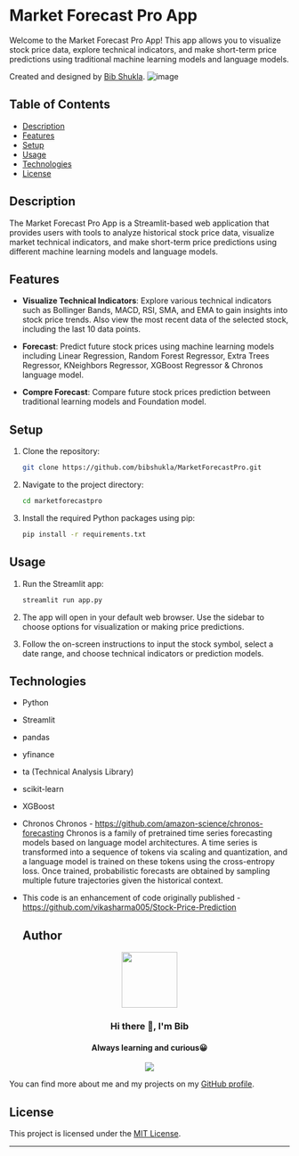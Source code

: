 # Market Forecast Pro App

Welcome to the Market Forecast Pro App! This app allows you to visualize stock price data, explore technical indicators, and make short-term price predictions using traditional machine learning models and language models.

Created and designed by [Bib Shukla](https://www.linkedin.com/in/bibshukla/).
![image](https://github.com/bibshukla/MarketForcastPro/assets/56233366/0ba16d2e-7ff4-4615-afcc-e1f66773fbca)

## Table of Contents

- [Description](#description)
- [Features](#features)
- [Setup](#setup)
- [Usage](#usage)
- [Technologies](#technologies)
- [License](#license)

## Description

The Market Forecast Pro App is a Streamlit-based web application that provides users with tools to analyze historical stock price data, visualize market technical indicators, and make short-term price predictions using different machine learning models and language models.

## Features

- **Visualize Technical Indicators**: Explore various technical indicators such as Bollinger Bands, MACD, RSI, SMA, and EMA to gain insights into stock price trends. Also view the most recent data of the selected stock, including the last 10 data points.

- **Forecast**: Predict future stock prices using machine learning models including Linear Regression, Random Forest Regressor, Extra Trees Regressor, KNeighbors Regressor, XGBoost Regressor & Chronos language model.

- **Compre Forecast**: Compare future stock prices prediction between traditional learning models and Foundation model.

## Setup

1. Clone the repository:
   ```sh
   git clone https://github.com/bibshukla/MarketForecastPro.git
   ```

2. Navigate to the project directory:
   ```sh
   cd marketforecastpro
   ```

3. Install the required Python packages using pip:
   ```sh
   pip install -r requirements.txt
   ```

## Usage

1. Run the Streamlit app:
   ```sh
   streamlit run app.py
   ```

2. The app will open in your default web browser. Use the sidebar to choose options for visualization or making price predictions.

3. Follow the on-screen instructions to input the stock symbol, select a date range, and choose technical indicators or prediction models.

## Technologies

- Python
- Streamlit
- pandas
- yfinance
- ta (Technical Analysis Library)
- scikit-learn
- XGBoost
- Chronos
    Chronos - https://github.com/amazon-science/chronos-forecasting
    Chronos is a family of pretrained time series forecasting models based on language model architectures. A time series is transformed into a sequence of tokens via scaling and quantization, and a language model is trained on these tokens using the cross-entropy loss. Once trained, probabilistic forecasts are obtained by sampling multiple future trajectories given the historical context.
- This code is an enhancement of code originally published - https://github.com/vikasharma005/Stock-Price-Prediction

  ## Author

<div id="header" align="center">
  <a href="https://www.linkedin.com/in/bibshukla">
  <img src="https://media.giphy.com/media/M9gbBd9nbDrOTu1Mqx/giphy.gif" width="100"/>
  </a>
</div>

<h3 align="center">Hi there 👋, I'm Bib</h3>
<h4 align="center">Always learning and curious😀</h4>

<div id="socials" align="center">
  <a href="https://www.linkedin.com/in/bibshukla">
    <img src="https://user-images.githubusercontent.com/76098066/186728913-a66ef85f-4644-4e3a-b847-98309c8cff42.svg">
  </a>
</div>

You can find more about me and my projects on my [GitHub profile](https://github.com/bibshukla).

## License

This project is licensed under the [MIT License](LICENSE).

---



